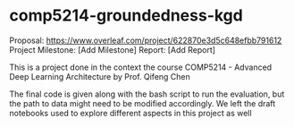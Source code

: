 # comp5214-groundedness-kgd

Proposal: https://www.overleaf.com/project/622870e3d5c648efbb791612
Project Milestone: [Add Milestone]
Report: [Add Report]

This is a project done in the context the course COMP5214 - Advanced Deep Learning Architecture by Prof. Qifeng Chen

The final code is given along with the bash script to run the evaluation, but the path to data might need to be modified accordingly. We left the draft notebooks used to explore different aspects in this project as well


